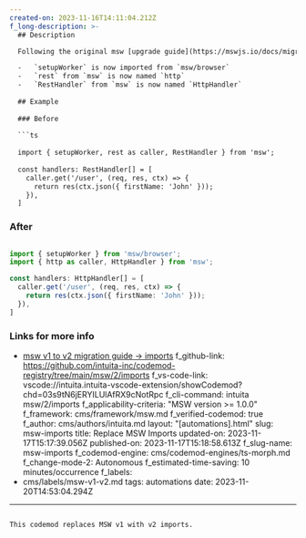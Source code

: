 ```yaml
---
created-on: 2023-11-16T14:11:04.212Z
f_long-description: >-
  ## Description

  Following the original msw [upgrade guide](https://mswjs.io/docs/migrations/1.x-to-2.x/#imports), there are certain imports that changed their location and/or naming. This codemod will import correct objects from appropriate paths to start your msw migration path.

  -   `setupWorker` is now imported from `msw/browser`
  -   `rest` from `msw` is now named `http`
  -   `RestHandler` from `msw` is now named `HttpHandler`
  
  ## Example
  
  ### Before
  
  ```ts
  
  import { setupWorker, rest as caller, RestHandler } from 'msw';
  
  const handlers: RestHandler[] = [
    caller.get('/user', (req, res, ctx) => {
      return res(ctx.json({ firstName: 'John' }));
    }),
  ]

  ```
  
  ### After
  
  ```ts

  import { setupWorker } from 'msw/browser';
  import { http as caller, HttpHandler } from 'msw';
  
  const handlers: HttpHandler[] = [
    caller.get('/user', (req, res, ctx) => {
      return res(ctx.json({ firstName: 'John' }));
    }),
  ]

  ```
  ### Links for more info

  -   [msw v1 to v2 migration guide -> imports](https://mswjs.io/docs/migrations/1.x-to-2.x/#imports)
f_github-link: https://github.com/intuita-inc/codemod-registry/tree/main/msw/2/imports
f_vs-code-link: vscode://intuita.intuita-vscode-extension/showCodemod?chd=03s9tN6jERYILUlAfRX9cNotRpc
f_cli-command: intuita msw/2/imports
f_applicability-criteria: "MSW version >= 1.0.0"
f_framework: cms/framework/msw.md
f_verified-codemod: true
f_author: cms/authors/intuita.md
layout: "[automations].html"
slug: msw-imports
title: Replace MSW Imports
updated-on: 2023-11-17T15:17:39.056Z
published-on: 2023-11-17T15:18:58.613Z
f_slug-name: msw-imports
f_codemod-engine: cms/codemod-engines/ts-morph.md
f_change-mode-2: Autonomous
f_estimated-time-saving: 10 minutes/occurrence
f_labels:
  - cms/labels/msw-v1-v2.md
tags: automations
date: 2023-11-20T14:53:04.294Z
---
```

This codemod replaces MSW v1 with v2 imports.